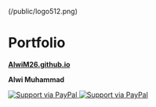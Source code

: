 
(/public/logo512.png)

# Portfolio

**[AlwiM26.github.io](https://AlwiM26.github.io)**


**Alwi Muhammad**


<a href="https://github.com/AlwiM26">
  <img alt="Support via PayPal" src="https://img.shields.io/badge/GitHub-100000?style=for-the-badge&logo=github&logoColor=white"/>
</a>

<a href="https://github.com/AlwiM26">
  <img alt="Support via PayPal" src="https://img.shields.io/badge/LinkedIn-0077B5?style=for-the-badge&logo=linkedin&logoColor=white"/>
</a>